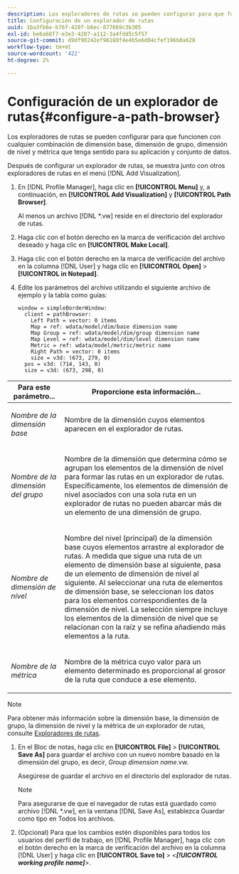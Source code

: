 ```yaml
---
description: Los exploradores de rutas se pueden configurar para que funcionen con cualquier combinación de dimensión base, dimensión de grupo, dimensión de nivel y métrica que tenga sentido para su aplicación y conjunto de datos.
title: Configuración de un explorador de rutas
uuid: 1ba3fb6e-b76f-428f-b6ec-077669c3b305
exl-id: be6a68f7-e3e3-4207-a112-3a4fdd5c5f57
source-git-commit: d9df90242ef96188f4e4b5e6d04cfef196b0a628
workflow-type: tm+mt
source-wordcount: '422'
ht-degree: 2%

---
```


# Configuración de un explorador de rutas{#configure-a-path-browser}

Los exploradores de rutas se pueden configurar para que funcionen con cualquier combinación de dimensión base, dimensión de grupo, dimensión de nivel y métrica que tenga sentido para su aplicación y conjunto de datos.

Después de configurar un explorador de rutas, se muestra junto con otros exploradores de rutas en el menú [!DNL Add Visualization].

1. En [!DNL Profile Manager], haga clic en **[!UICONTROL Menu]** y, a continuación, en **[!UICONTROL Add Visualization]** y **[!UICONTROL Path Browser]**.

   Al menos un archivo [!DNL *.vw] reside en el directorio del explorador de rutas.

1. Haga clic con el botón derecho en la marca de verificación del archivo deseado y haga clic en **[!UICONTROL Make Local]**.
1. Haga clic con el botón derecho en la marca de verificación del archivo en la columna [!DNL User] y haga clic en **[!UICONTROL Open]** > **[!UICONTROL in Notepad]**.
1. Edite los parámetros del archivo utilizando el siguiente archivo de ejemplo y la tabla como guías:

   ```
   window = simpleBorderWindow: 
     client = pathBrowser: 
       Left Path = vector: 0 items
       Map = ref: wdata/model/dim/base dimension name
       Map Group = ref: wdata/model/dim/group dimension name
       Map Level = ref: wdata/model/dim/level dimension name
       Metric = ref: wdata/model/metric/metric name
       Right Path = vector: 0 items
       size = v3d: (673, 279, 0)
     pos = v3d: (714, 143, 0)
     size = v3d: (673, 298, 0)
   ```

<table id="table_1DCCB4B24B554B72A781B304B5EB155E"> 
 <thead> 
  <tr> 
   <th colname="col1" class="entry"> Para este parámetro... </th> 
   <th colname="col2" class="entry"> Proporcione esta información... </th> 
  </tr> 
 </thead>
 <tbody> 
  <tr> 
   <td colname="col1"> <p><i>Nombre de la dimensión base</i> </p> </td> 
   <td colname="col2"> <p>Nombre de la dimensión cuyos elementos aparecen en el explorador de rutas. </p> </td> 
  </tr> 
  <tr> 
   <td colname="col1"> <p><i>Nombre de la dimensión del grupo</i> </p> </td> 
   <td colname="col2"> <p>Nombre de la dimensión que determina cómo se agrupan los elementos de la dimensión de nivel para formar las rutas en un explorador de rutas. Específicamente, los elementos de dimensión de nivel asociados con una sola ruta en un explorador de rutas no pueden abarcar más de un elemento de una dimensión de grupo. </p> </td> 
  </tr> 
  <tr> 
   <td colname="col1"> <p><i>Nombre de dimensión de nivel</i> </p> </td> 
   <td colname="col2"> <p>Nombre del nivel (principal) de la dimensión base cuyos elementos arrastre al explorador de rutas. A medida que sigue una ruta de un elemento de dimensión base al siguiente, pasa de un elemento de dimensión de nivel al siguiente. Al seleccionar una ruta de elementos de dimensión base, se seleccionan los datos para los elementos correspondientes de la dimensión de nivel. La selección siempre incluye los elementos de la dimensión de nivel que se relacionan con la raíz y se refina añadiendo más elementos a la ruta. </p> </td> 
  </tr> 
  <tr> 
   <td colname="col1"> <p><i>Nombre de la métrica</i> </p> </td> 
   <td colname="col2"> <p>Nombre de la métrica cuyo valor para un elemento determinado es proporcional al grosor de la ruta que conduce a ese elemento. </p> </td> 
  </tr> 
 </tbody> 
</table>

>[!NOTE]
>
>Para obtener más información sobre la dimensión base, la dimensión de grupo, la dimensión de nivel y la métrica de un explorador de rutas, consulte [Exploradores de rutas](../../../home/c-get-started/c-analysis-vis/c-path-browsers/c-path-browsers.md#concept-f2e9fdafed6e49c2bd111ab425cd6e2b).

1. En el Bloc de notas, haga clic en **[!UICONTROL File]** > **[!UICONTROL Save As]** para guardar el archivo con un nuevo nombre basado en la dimensión del grupo, es decir, *Group dimension name*.vw.

   Asegúrese de guardar el archivo en el directorio del explorador de rutas.

   >[!NOTE]
   >
   >Para asegurarse de que el navegador de rutas está guardado como archivo [!DNL *.vw], en la ventana [!DNL Save As], establezca Guardar como tipo en Todos los archivos.

1. (Opcional) Para que los cambios estén disponibles para todos los usuarios del perfil de trabajo, en [!DNL Profile Manager], haga clic con el botón derecho en la marca de verificación del archivo en la columna [!DNL User] y haga clic en **[!UICONTROL Save to]** > *&lt;**[!UICONTROL working profile name]**>*.
